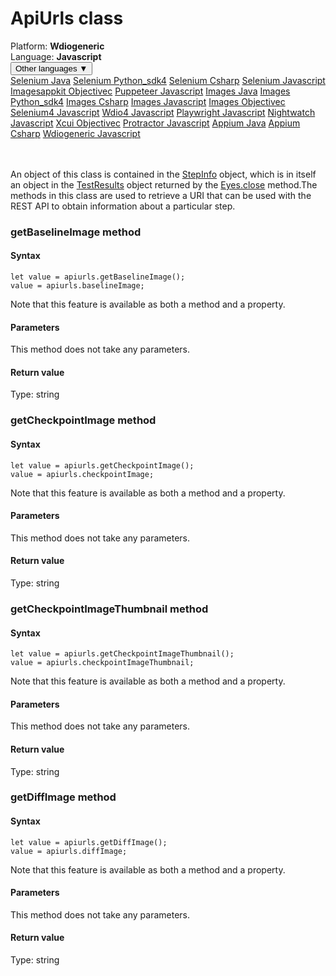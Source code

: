 # ApiUrls class
<div class='platform-bar-container-div'><div class='platform-bar-div'>Platform:  <b> Wdiogeneric</b>
</div><div class='platform-bar-div'>Language: <b>Javascript</b></div><div class='dropdown-button-container-div'><button class='sdk-language-dropdown-button'>Other languages ▼</button><div class='dropdown-content'>
<a href='../../selenium/java/apiurls'>Selenium Java</a>
<a href='../../selenium/python_sdk4/apiurls'>Selenium Python_sdk4</a>
<a href='../../selenium/csharp/apiurls'>Selenium Csharp</a>
<a href='../../selenium/javascript/apiurls'>Selenium Javascript</a>
<a href='../../imagesappkit/objectivec/apiurls'>Imagesappkit Objectivec</a>
<a href='../../puppeteer/javascript/apiurls'>Puppeteer Javascript</a>
<a href='../../images/java/apiurls'>Images Java</a>
<a href='../../images/python_sdk4/apiurls'>Images Python_sdk4</a>
<a href='../../images/csharp/apiurls'>Images Csharp</a>
<a href='../../images/javascript/apiurls'>Images Javascript</a>
<a href='../../images/objectivec/apiurls'>Images Objectivec</a>
<a href='../../selenium4/javascript/apiurls'>Selenium4 Javascript</a>
<a href='../../wdio4/javascript/apiurls'>Wdio4 Javascript</a>
<a href='../../playwright/javascript/apiurls'>Playwright Javascript</a>
<a href='../../nightwatch/javascript/apiurls'>Nightwatch Javascript</a>
<a href='../../xcui/objectivec/apiurls'>Xcui Objectivec</a>
<a href='../../protractor/javascript/apiurls'>Protractor Javascript</a>
<a href='../../appium/java/apiurls'>Appium Java</a>
<a href='../../appium/csharp/apiurls'>Appium Csharp</a>
<a href='../../wdiogeneric/javascript/apiurls'>Wdiogeneric Javascript</a>
</div></div><br /><br /></div>




An object of this class is contained in the [StepInfo](./stepinfo) object, which is in itself an object in the [TestResults](./testresults) object returned by the [Eyes.close](#close-method) method.The methods in this class are used to retrieve a URI that can be used with the REST API to obtain information about a particular step.


### getBaselineImage method
#### Syntax


    let value = apiurls.getBaselineImage();
    value = apiurls.baselineImage;
    

Note that this feature is available as both a method and a property.

#### Parameters

This method does not take any parameters.

#### Return value

Type:  string

### getCheckpointImage method
#### Syntax


    let value = apiurls.getCheckpointImage();
    value = apiurls.checkpointImage;
    

Note that this feature is available as both a method and a property.

#### Parameters

This method does not take any parameters.

#### Return value

Type:  string

### getCheckpointImageThumbnail method
#### Syntax


    let value = apiurls.getCheckpointImageThumbnail();
    value = apiurls.checkpointImageThumbnail;
    

Note that this feature is available as both a method and a property.

#### Parameters

This method does not take any parameters.

#### Return value

Type:  string

### getDiffImage method
#### Syntax


    let value = apiurls.getDiffImage();
    value = apiurls.diffImage;
    

Note that this feature is available as both a method and a property.

#### Parameters

This method does not take any parameters.

#### Return value

Type:  string
